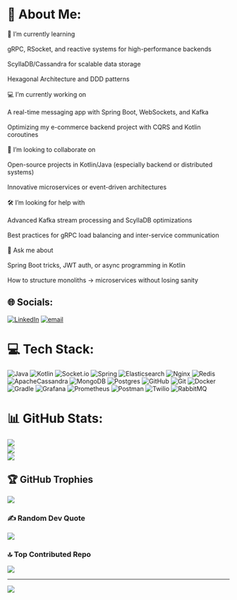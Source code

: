 # 💫 About Me:
🌱 I’m currently learning<br><br>    gRPC, RSocket, and reactive systems for high-performance backends<br><br>    ScyllaDB/Cassandra for scalable data storage<br><br>    Hexagonal Architecture and DDD patterns<br><br>💻 I’m currently working on<br><br>    A real-time messaging app with Spring Boot, WebSockets, and Kafka<br><br>    Optimizing my e-commerce backend project with CQRS and Kotlin coroutines<br><br>🤝 I’m looking to collaborate on<br><br>    Open-source projects in Kotlin/Java (especially backend or distributed systems)<br><br>    Innovative microservices or event-driven architectures<br><br>🛠 I’m looking for help with<br><br>    Advanced Kafka stream processing and ScyllaDB optimizations<br><br>    Best practices for gRPC load balancing and inter-service communication<br><br>💬 Ask me about<br><br>    Spring Boot tricks, JWT auth, or async programming in Kotlin<br><br>    How to structure monoliths → microservices without losing sanity


## 🌐 Socials:
[![LinkedIn](https://img.shields.io/badge/LinkedIn-%230077B5.svg?logo=linkedin&logoColor=white)](https://linkedin.com/in/rishabh-saraswat-669414294) [![email](https://img.shields.io/badge/Email-D14836?logo=gmail&logoColor=white)](mailto:rishabhsaraswat17@gmail.com) 

# 💻 Tech Stack:
![Java](https://img.shields.io/badge/java-%23ED8B00.svg?style=for-the-badge&logo=openjdk&logoColor=white) ![Kotlin](https://img.shields.io/badge/kotlin-%237F52FF.svg?style=for-the-badge&logo=kotlin&logoColor=white) ![Socket.io](https://img.shields.io/badge/Socket.io-black?style=for-the-badge&logo=socket.io&badgeColor=010101) ![Spring](https://img.shields.io/badge/spring-%236DB33F.svg?style=for-the-badge&logo=spring&logoColor=white) ![Elasticsearch](https://img.shields.io/badge/elasticsearch-%230377CC.svg?style=for-the-badge&logo=elasticsearch&logoColor=white) ![Nginx](https://img.shields.io/badge/nginx-%23009639.svg?style=for-the-badge&logo=nginx&logoColor=white) ![Redis](https://img.shields.io/badge/redis-%23DD0031.svg?style=for-the-badge&logo=redis&logoColor=white) ![ApacheCassandra](https://img.shields.io/badge/cassandra-%231287B1.svg?style=for-the-badge&logo=apache-cassandra&logoColor=white) ![MongoDB](https://img.shields.io/badge/MongoDB-%234ea94b.svg?style=for-the-badge&logo=mongodb&logoColor=white) ![Postgres](https://img.shields.io/badge/postgres-%23316192.svg?style=for-the-badge&logo=postgresql&logoColor=white) ![GitHub](https://img.shields.io/badge/github-%23121011.svg?style=for-the-badge&logo=github&logoColor=white) ![Git](https://img.shields.io/badge/git-%23F05033.svg?style=for-the-badge&logo=git&logoColor=white) ![Docker](https://img.shields.io/badge/docker-%230db7ed.svg?style=for-the-badge&logo=docker&logoColor=white) ![Gradle](https://img.shields.io/badge/Gradle-02303A.svg?style=for-the-badge&logo=Gradle&logoColor=white) ![Grafana](https://img.shields.io/badge/grafana-%23F46800.svg?style=for-the-badge&logo=grafana&logoColor=white) ![Prometheus](https://img.shields.io/badge/Prometheus-E6522C?style=for-the-badge&logo=Prometheus&logoColor=white) ![Postman](https://img.shields.io/badge/Postman-FF6C37?style=for-the-badge&logo=postman&logoColor=white) ![Twilio](https://img.shields.io/badge/Twilio-F22F46?style=for-the-badge&logo=Twilio&logoColor=white) ![RabbitMQ](https://img.shields.io/badge/rabbitmq-FF6600?style=for-the-badge&logo=rabbitmq&logoColor=white)
# 📊 GitHub Stats:
![](https://github-readme-stats.vercel.app/api?username=omniCoder77&theme=dark&hide_border=false&include_all_commits=false&count_private=false)<br/>
![](https://nirzak-streak-stats.vercel.app/?user=omniCoder77&theme=dark&hide_border=false)<br/>
![](https://github-readme-stats.vercel.app/api/top-langs/?username=omniCoder77&theme=dark&hide_border=false&include_all_commits=false&count_private=false&layout=compact)

## 🏆 GitHub Trophies
![](https://github-profile-trophy.vercel.app/?username=omniCoder77&theme=radical&no-frame=false&no-bg=false&margin-w=4)

### ✍️ Random Dev Quote
![](https://quotes-github-readme.vercel.app/api?type=horizontal&theme=radical)

### 🔝 Top Contributed Repo
![](https://github-contributor-stats.vercel.app/api?username=omniCoder77&limit=5&theme=dark&combine_all_yearly_contributions=true)

---
[![](https://visitcount.itsvg.in/api?id=omniCoder77&icon=0&color=0)](https://visitcount.itsvg.in)

<!-- Proudly created with GPRM ( https://gprm.itsvg.in ) -->
